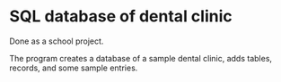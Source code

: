 # SQL database of dental clinic
Done as a school project.

The program creates a database of a sample dental clinic, adds tables, records, and some sample entries.
